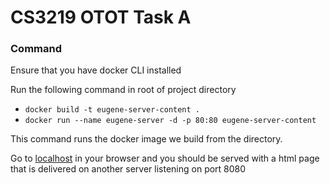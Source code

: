 # CS3219 OTOT Task A

### Command

Ensure that you have docker CLI installed

Run the following command in root of project directory

- `docker build -t eugene-server-content .`
- `docker run --name eugene-server -d -p 80:80 eugene-server-content`

This command runs the docker image we build from the directory. 

Go to [localhost](http://localhost/) in your browser and you should be served with a html page that is delivered on another server listening on port 8080

